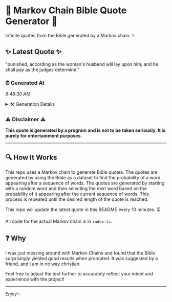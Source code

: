 # 📖 Markov Chain Bible Quote Generator 📖

Infinite quotes from the Bible generated by a Markov chain. ✨

## ✨ Latest Quote ✨
"punished, according as the woman's husband will lay upon him; and he shall pay as the judges determine."

### ⏰ Generated At
*9:48:30 AM*

<details>
    <summary>🛠️ Generation Details</summary>
    <p>
        <strong>🌱 Seed:</strong> punished,<br>
        <strong>🔄 Iterations:</strong> 17<br>
        <strong>📜 Context History:</strong><br>[ punished, ]: according<br>[ punished,, according ]: as<br>[ punished,, according, as ]: the<br>[ punished,, according, as, the ]: woman's<br>[ punished,, according, as, the, woman's ]: husband<br>[ punished,, according, as, the, woman's, husband ]: will<br>[ according, as, the, woman's, husband, will ]: lay<br>[ as, the, woman's, husband, will, lay ]: upon<br>[ the, woman's, husband, will, lay, upon ]: him;<br>[ woman's, husband, will, lay, upon, him; ]: and<br>[ husband, will, lay, upon, him;, and ]: he<br>[ will, lay, upon, him;, and, he ]: shall<br>[ lay, upon, him;, and, he, shall ]: pay<br>[ upon, him;, and, he, shall, pay ]: as<br>[ him;, and, he, shall, pay, as ]: the<br>[ and, he, shall, pay, as, the ]: judges<br>[ he, shall, pay, as, the, judges ]: determine.<br>
    </p>
</details>

### ⚠️ Disclaimer ⚠️
**This quote is generated by a program and is not to be taken seriously. It is purely for entertainment purposes.**

---

## 🔍 How It Works

This repo uses a Markov chain to generate Bible quotes. The quotes are generated by using the Bible as a dataset to find the probability of a word appearing after a sequence of words. The quotes are generated by starting with a random word and then selecting the next word based on the probability of it appearing after the current sequence of words. This process is repeated until the desired length of the quote is reached.

This repo will update the latest quote in this README every 10 minutes. ⏳

All code for the actual Markov chain is in `index.ts`.

## ❓ Why

I was just messing around with Markov Chains and found that the Bible surprisingly yielded good results when prompted. 
It was suggested by a friend, and I am in no way christian.

Feel free to adjust the text further to accurately reflect your intent and experience with the project!

---

*Enjoy*✨
